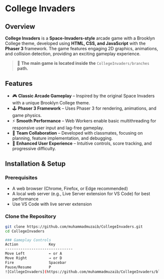 # College Invaders

## Overview

**College Invaders** is a **Space-Invaders-style** arcade game with a Brooklyn College theme, developed using **HTML, CSS, and JavaScript** with the **Phaser 3** framework. The game features engaging 2D graphics, animations, and collision detection, providing an exciting gameplay experience.

> 🚀 **The main game is located inside the** `CollegeInvaders/branches` **path.**

## Features

- 🎮 **Classic Arcade Gameplay** – Inspired by the original Space Invaders with a unique Brooklyn College theme.
- 🕹 **Phaser 3 Framework** – Uses Phaser 3 for rendering, animations, and game physics.
- ⚡ **Smooth Performance** – Web Workers enable basic multithreading for responsive user input and lag-free gameplay.
- 👥 **Team Collaboration** – Developed with classmates, focusing on planning, feature implementation, and debugging.
- 🎯 **Enhanced User Experience** – Intuitive controls, score tracking, and progressive difficulty.

## Installation & Setup

### Prerequisites
- A web browser (Chrome, Firefox, or Edge recommended)
- A local web server (e.g., Live Server extension for VS Code) for best performance
- Use VS Code with live server extension

### Clone the Repository

```sh
git clone https://github.com/muhammadmuzaib/CollegeInvaders.git
cd CollegeInvaders

### Gameplay Controls
Action	            Key
-------------------------------
Move Left	        ← or A
Move Right	        → or D
Fire	            Spacebar
Pause/Resume	    P
![CollegeInvaders](https://github.com/muhammadmuzaib/CollegeInvaders/blob/main/images/CollegeInvaders.png?raw=true)


